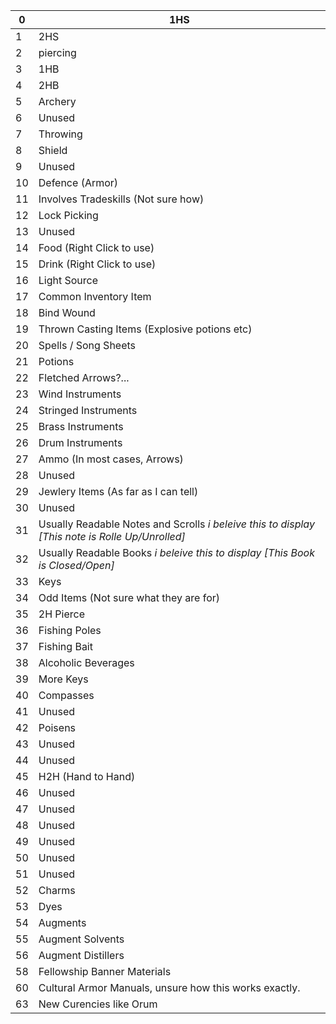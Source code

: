 **0**|**1HS**
-----|-----
1|2HS
2|piercing
3|1HB
4|2HB
5|Archery
6|Unused
7|Throwing
8|Shield
9|Unused
10|Defence (Armor)
11|Involves Tradeskills (Not sure how)
12|Lock Picking
13|Unused
14|Food (Right Click to use)
15|Drink (Right Click to use)
16|Light Source
17|Common Inventory Item
18|Bind Wound
19|Thrown Casting Items (Explosive potions etc)
20|Spells / Song Sheets
21|Potions
22|Fletched Arrows?...
23|Wind Instruments
24|Stringed Instruments
25|Brass Instruments
26|Drum Instruments
27|Ammo (In most cases, Arrows)
28|Unused
29|Jewlery Items (As far as I can tell)
30|Unused
31|Usually Readable Notes and Scrolls *i beleive this to display [This note is Rolle Up/Unrolled]*
32|Usually Readable Books *i beleive this to display [This Book is Closed/Open]*
33|Keys
34|Odd Items (Not sure what they are for)
35|2H Pierce
36|Fishing Poles
37|Fishing Bait
38|Alcoholic Beverages
39|More Keys
40|Compasses
41|Unused
42|Poisens
43|Unused
44|Unused
45|H2H (Hand to Hand)
46|Unused
47|Unused
48|Unused
49|Unused
50|Unused
51|Unused
52|Charms
53|Dyes
54|Augments
55|Augment Solvents
56|Augment Distillers
58|Fellowship Banner Materials
60|Cultural Armor Manuals, unsure how this works exactly.
63|New Curencies like Orum